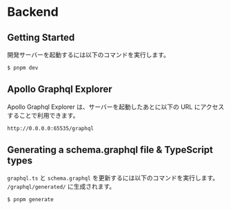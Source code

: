 # Backend

## Getting Started

開発サーバーを起動するには以下のコマンドを実行します。

```bash
$ pnpm dev
```

## Apollo Graphql Explorer

Apollo Graphql Explorer は、サーバーを起動したあとに以下の URL にアクセスすることで利用できます。

```bash
http://0.0.0.0:65535/graphql
```

## Generating a schema.graphql file & TypeScript types

`graphql.ts` と `schema.graphql` を更新するには以下のコマンドを実行します。  
`/graphql/generated/` に生成されます。

```bash
$ pnpm generate
```
